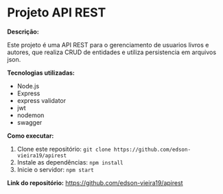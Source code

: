 # Projeto API REST

**Descrição:**

Este projeto é uma API REST para o gerenciamento de usuarios livros e autores,
 que realiza CRUD de entidades e utiliza persistencia em arquivos json.

**Tecnologias utilizadas:**
* Node.js
* Express
* express validator
* jwt
* nodemon
* swagger

**Como executar:**
1. Clone este repositório: `git clone https://github.com/edson-vieira19/apirest`
2. Instale as dependências: `npm install`
4. Inicie o servidor: `npm start`

**Link do repositório:** https://github.com/edson-vieira19/apirest